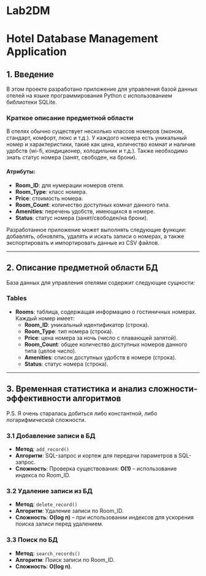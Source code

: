 # Lab2DM
# Hotel Database Management Application

## 1. Введение
В этом проекте разработано приложение для управления базой данных отелей на языке программирования Python с использованием библиотеки SQLite. 

### Краткое описание предметной области

В отелях обычно существует несколько классов номеров (эконом, стандарт, комфорт, люкс и т.д.). У каждого номера есть уникальный номер и характеристики, такие как цена, количество комнат и наличие удобств (wi-fi, кондиционер, холодильник и т.д.). Также необходимо знать статус номера (занят, свободен, на брони).

#### Атрибуты:
- **Room_ID**: для нумерации номеров отеля.
- **Room_Type**: класс номера.
- **Price**: стоимость номера.
- **Room_Count**: количество доступных комнат данного типа.
- **Amenities**: перечень удобств, имеющихся в номере.
- **Status**: статус номера (занят/свободен/на брони).

Разработанное приложение может выполнять следующие функции: добавлять, обновлять, удалять и искать записи о номерах, а также экспортировать и импортировать данные из CSV файлов.

---

## 2. Описание предметной области БД
База данных для управления отелями содержит следующие сущности:

### Tables

- **Rooms**: таблица, содержащая информацию о гостиничных номерах. Каждый номер имеет:
  - **Room_ID**: уникальный идентификатор (строка).
  - **Room_Type**: тип номера (строка).
  - **Price**: цена номера за ночь (число с плавающей запятой).
  - **Room_Count**: общее количество доступных номеров данного типа (целое число).
  - **Amenities**: список доступных удобств в номере (строка).
  - **Status**: статус номера (строка).

---

## 3. Временная статистика и анализ сложности-эффективности алгоритмов

P.S. Я очень старалась добиться либо константной, либо логарифмической сложности.

### 3.1 Добавление записи в БД
- **Метод**: `add_record()`
- **Алгоритм**: SQL-запрос и кортеж для передачи параметров в SQL-запрос.
- **Сложность**: Проверка существования: **O(1)** – использование индекса по Room_ID.

### 3.2 Удаление записи из БД
- **Метод**: `delete_record()`
- **Алгоритм**: Удаление записи по Room_ID.
- **Сложность**: **O(log n)** – при использовании индексов для ускорения поиска записи перед удалением.

### 3.3 Поиск по БД
- **Метод**: `search_records()`
- **Алгоритм**: Поиск записи по Room_ID.
- **Сложность**: **O(log n)**.
